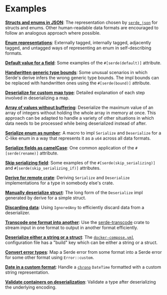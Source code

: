 # Examples

**[Structs and enums in JSON](json.md)**: The representation chosen by
[`serde_json`](https://github.com/serde-rs/json) for structs and enums. Other
human-readable data formats are encouraged to follow an analogous approach where
possible.

**[Enum representations](enum-representations.md)**: Externally tagged,
internally tagged, adjacently tagged, and untagged ways of representing an enum
in self-describing formats.

**[Default value for a field](attr-default.md)**: Some examples of the
`#[serde(default)]` attribute.

**[Handwritten generic type bounds](attr-bound.md)**: Some unusual scenarios in
which Serde's derive infers the wrong generic type bounds. The impl bounds can
be replaced with handwritten ones using the `#[serde(bound)]` attribute.

**[Deserialize for custom map type](deserialize-map.md)**: Detailed explanation
of each step involved in deserializing a map.

**[Array of values without buffering](stream-array.md)**: Deserialize the
maximum value of an array of integers without holding the whole array in memory
at once. This approach can be adapted to handle a variety of other situations in
which data needs to be processed while being deserialized instead of after.

**[Serialize enum as number](enum-number.md)**: A macro to impl `Serialize` and
`Deserialize` for a C-like enum in a way that represents it as a `u64` across
all data formats.

**[Serialize fields as camelCase](attr-rename.md)**: One common application of
the `#[serde(rename)]` attribute.

**[Skip serializing field](attr-skip-serializing.md)**: Some examples of the
`#[serde(skip_serializing)]` and `#[serde(skip_serializing_if)]` attributes.

**[Derive for remote crate](remote-derive.md)**: Deriving `Serialize` and
`Deserialize` implementations for a type in somebody else's crate.

**[Manually deserialize struct](deserialize-struct.md)**: The long form of the
`Deserialize` impl generated by derive for a simple struct.

**[Discarding data](ignored-any.md)**: Using `IgnoredAny` to efficiently discard
data from a deserializer.

**[Transcode one format into another](transcode.md)**: Use the
[serde-transcode](https://github.com/sfackler/serde-transcode) crate to stream
input in one format to output in another format efficiently.

**[Deserialize either a string or a struct](string-or-struct.md)**: The
[`docker-compose.yml`](https://docs.docker.com/compose/compose-file/#/build)
configuration file has a "build" key which can be either a string or a struct.

**[Convert error types](convert-error.md)**: Map a Serde error from some format
into a Serde error for some other format using `Error::custom`.

**[Date in a custom format](custom-date-format.md)**: Handle a
[`chrono`](https://github.com/chronotope/chrono) `DateTime` formatted with a
custom string representation.

**[Validate containers on
deserialization](validate-containers-on-deserialization.md)**: Validate
a type after deserializing the underlying encoding.
